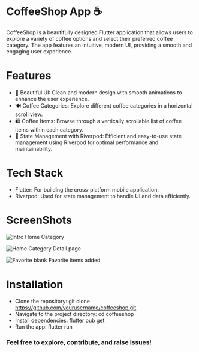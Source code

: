 # CoffeeShop App ☕️
CoffeeShop is a beautifully designed Flutter application that allows users to explore a variety of coffee options and select their preferred coffee category. The app features an intuitive, modern UI, providing a smooth and engaging user experience.

# Features
- 📱 Beautiful UI: Clean and modern design with smooth animations to enhance the user experience.
- 🍽 Coffee Categories: Explore different coffee categories in a horizontal scroll view.
- 🛍 Coffee Items: Browse through a vertically scrollable list of coffee items within each category.
- 🎯 State Management with Riverpod: Efficient and easy-to-use state management using Riverpod for optimal performance and maintainability.

# Tech Stack
- Flutter: For building the cross-platform mobile application.
- Riverpod: Used for state management to handle UI and data efficiently.

# ScreenShots
![Intro   Home Category](https://github.com/user-attachments/assets/9dea1cc3-ffe3-41a8-8a72-0982e32ebe02)

![Home Category   Detail page](https://github.com/user-attachments/assets/eb6f2d50-f5fe-42e1-b16a-15ddd182fcd0)

![Favorite blank   Favorite items added](https://github.com/user-attachments/assets/c0595cd2-37ac-4ae8-866b-a86586247fd6)


# Installation
- Clone the repository: git clone https://github.com/yourusername/coffeeshop.git
- Navigate to the project directory: cd coffeeshop
- Install dependencies: flutter pub get
- Run the app: flutter run
### Feel free to explore, contribute, and raise issues!


